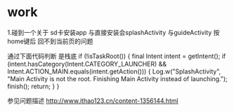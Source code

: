 # work
1.碰到一个关于 sd卡安装app 与直接安装会splashActivity 与guideActivity 按home键后 回不到当前页的问题

通过下面代码判断 是栈底
if (!isTaskRoot()) {
			final Intent intent = getIntent();
			if (intent.hasCategory(Intent.CATEGORY_LAUNCHER) && Intent.ACTION_MAIN.equals(intent.getAction())) {
				Log.w("SplashActivity", "Main Activity is not the root.  Finishing Main Activity instead of launching.");
				finish();
				return;
			}
		}
		
参见问题描述
http://www.ithao123.cn/content-1356144.html
